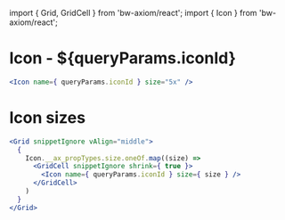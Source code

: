import { Grid, GridCell } from 'bw-axiom/react';
import { Icon } from 'bw-axiom/react';


# Icon - ${queryParams.iconId}

```jsx
<Icon name={ queryParams.iconId } size="5x" />
```


# Icon sizes

```jsx
<Grid snippetIgnore vAlign="middle">
  {
    Icon.__ax_propTypes.size.oneOf.map((size) =>
      <GridCell snippetIgnore shrink={ true }>
        <Icon name={ queryParams.iconId } size={ size } /> 
      </GridCell>
    )
  }
</Grid>
```

